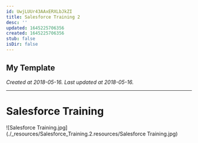 ```yaml
---
id: UwjLUUr43AAxERXLbJkZI
title: Salesforce Training 2
desc: ''
updated: 1645225706356
created: 1645225706356
stub: false
isDir: false
---
```

My Template
---

_Created at 2018-05-16._
_Last updated at 2018-05-16._




---

# Salesforce Training


![Salesforce Training.jpg](./_resources/Salesforce_Training.2.resources/Salesforce Training.jpg)


